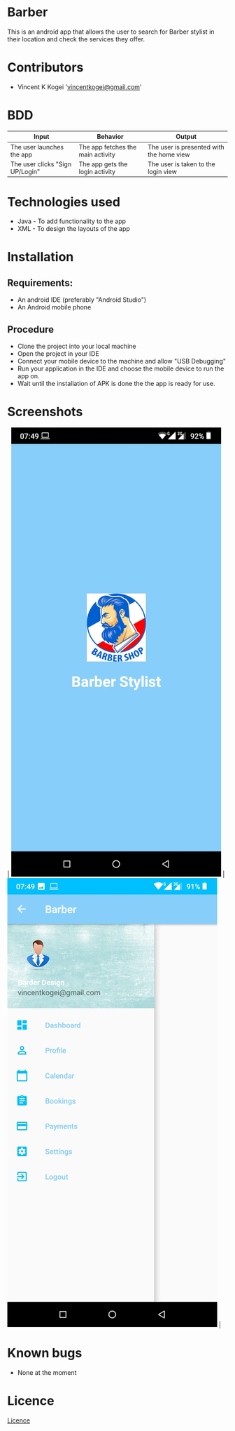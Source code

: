 # Barber
This is an android app that allows the user to search for Barber stylist in their location and check the services they offer.

# Contributors
* Vincent K Kogei 'vincentkogei@gmail.com'


# BDD

| Input                                      | Behavior                                 | Output                                        |
|--------------------------------------------|------------------------------------------|-----------------------------------------------|
| The user launches the app                  | The app fetches the main activity        | The user is presented with the home view |
| The user clicks "Sign UP/Login"              | The app gets the login activity           | The user is taken to the login view        |


# Technologies used
* Java - To add functionality to the app
* XML - To design the layouts of the app

# Installation
## Requirements:
* An android IDE (preferably "Android Studio")
* An Android mobile phone

## Procedure
* Clone the project into your local machine
* Open the project in your IDE
* Connect your mobile device to the machine and allow "USB Debugging"
* Run your application in the IDE and choose the mobile device to run the app on.
* Wait until the installation of APK is done the the app is ready for use.


# Screenshots
| ![<img src="/Readme/image1.jpeg"](/Readme/image1.jpeg)     | ![<img src="/Readme/image2.jpeg"](/Readme/image2.jpeg) |

# Known bugs
* None at the moment

# Licence

[Licence](Licence)